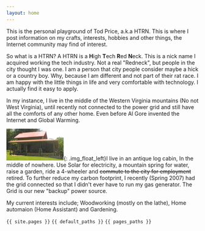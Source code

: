 ```yaml
---
layout: home
---
```

This is the personal playground of Tod Price, a.k.a HTRN. This is where I post information on my crafts, interests, hobbies and other things, the Internet community may find of interest.

So what is a HTRN? A HTRN is a **H**igh **T**ech **R**ed **N**eck. This is a nick name I acquired working the tech industry. Not a real "Redneck", but people in the city thought I was one. I am a person that city people consider maybe a hick or a country boy. Why, because I am different and not part of their rat race. I am happy with the little things in life and very comfortable with technology. I actually find it easy to apply.

In my instance, I live in the middle of the Western Virginia mountains (No not West Virginia), until recently not connected to the power grid and still have all the comforts of any other home. Even before Al Gore invented the Internet and Global Warming.

![Antique log cabin](assets/images/cabin.jpg){: .img_float_left}I live in an antique log cabin, In the middle of nowhere.  Use Solar for electricity, a mountain spring for water, raise a garden, ride a 4-wheeler and ~~commute to the city for employment~~ retired. To further reduce my carbon footprint, I recently (Spring 2007) had the grid connected so that I didn't ever have to run my gas generator. The Grid is our new "backup" power source.

My current interests include; Woodworking (mostly on the lathe),  Home automaion (Home Assistant) and Gardening.


<code>{{ site.pages }}</code>
<code>{{ default_paths }}</code>
<code>{{ pages_paths }}</code>



